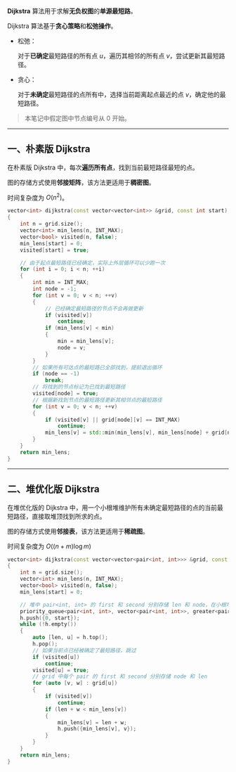 **Dijkstra** 算法用于求解**无负权图**的**单源最短路**。

Dijkstra 算法基于**贪心策略**和**松弛操作**。

* 松弛：

  对于**已确定**最短路径的所有点 $u$，遍历其相邻的所有点 $v$，尝试更新其最短路径。

* 贪心：

  对于**未确定**最短路径的点所有中，选择当前距离起点最近的点 $v$，确定他的最短路径。

> 本笔记中假定图中节点编号从 $0$ 开始。

---

## 一、朴素版 Dijkstra

在朴素版 Dijkstra 中，每次**遍历所有点**，找到当前最短路径最短的点。

图的存储方式使用**邻接矩阵**，该方法更适用于**稠密图**。

时间复杂度为 $O(n ^ 2)$。

```c++
vector<int> dijkstra(const vector<vector<int>> &grid, const int start)
{
	int n = grid.size();
	vector<int> min_lens(n, INT_MAX);
	vector<bool> visited(n, false);
	min_lens[start] = 0;
	visited[start] = true;

	// 由于起点最短路径已经确定，实际上外层循环可以少跑一次
	for (int i = 0; i < n; ++i)
	{
		int min = INT_MAX;
		int node = -1;
		for (int v = 0; v < n; ++v)
		{
			// 已经确定最短路径的节点不会再做更新
			if (visited[v])
				continue;
			if (min_lens[v] < min)
			{
				min = min_lens[v];
				node = v;
			}
		}
		// 如果所有可达点的最短路已全部找到，提前退出循环
		if (node == -1)
			break;
		// 将找到的节点标记为已找到最短路径
		visited[node] = true;
		// 根据新找到节点的最短路径更新其相邻点的最短路径
		for (int v = 0; v < n; ++v)
		{
			if (visited[v] || grid[node][v] == INT_MAX)
				continue;
			min_lens[v] = std::min(min_lens[v], min_lens[node] + grid[node][v]);
		}
	}
	return min_lens;
}
```

---

## 二、堆优化版 Dijkstra

在堆优化版的 Dijkstra 中，用一个小根堆维护所有未确定最短路径的点的当前最短路径，直接取堆顶找到所求的点。

图的存储方式使用**邻接表**，该方法更适用于**稀疏图**。

时间复杂度为 $O((n + m)\log m)$

```c++
vector<int> dijkstra(const vector<vector<pair<int, int>>> &grid, const int start)
{
	int n = grid.size();
	vector<int> min_lens(n, INT_MAX);
	vector<bool> visited(n, false);
	min_lens[start] = 0;

	// 堆中 pair<int, int> 的 first 和 second 分别存储 len 和 node，在小根堆中按 len 排序
	priority_queue<pair<int, int>, vector<pair<int, int>>, greater<pair<int, int>>> h;
	h.push({0, start});
	while (!h.empty())
	{
		auto [len, u] = h.top();
		h.pop();
		// 如果当前点已经被确定了最短路径，跳过
		if (visited[u])
			continue;
		visited[u] = true;
		// grid 中每个 pair 的 first 和 second 分别存储 node 和 len
		for (auto [v, w] : grid[u])
		{
			if (visited[v])
				continue;
			if (len + w < min_lens[v])
			{
				min_lens[v] = len + w;
				h.push({min_lens[v], v});
			}
		}
	}
	return min_lens;
}
```

